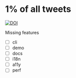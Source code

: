 # 1% of all tweets

[![DOI](https://zenodo.org/badge/428581047.svg)](https://zenodo.org/badge/latestdoi/428581047)

Missing features

- [ ] cli
- [ ] demo
- [ ] docs
- [ ] i18n
- [ ] a11y
- [ ] perf
